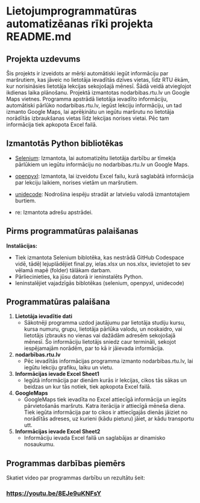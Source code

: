 # Lietojumprogrammatūras automatizēanas rīki projekta README.md
## Projekta uzdevums
Šis projekts ir izveidots ar mērķi automātiski iegūt informāciju par maršrutiem, kas jāveic no lietotāja ievadītās dzīves vietas, līdz RTU ēkām, kur norisināsies lietotāja lekcijas sekojošajā mēnesī. Šādā veidā atvieglojot ikdienas laika plānošanu. Projektā izmantotas nodarbibas.rtu.lv un Google Maps vietnes. Programma apstrādā lietotāja ievadīto informāciju, automātiski pārlūko nodarbibas.rtu.lv, iegūst lekciju informāciju, un tad izmanto Google Maps, lai aprēķinātu un iegūtu maršrutu no lietotāja norādītās izbraukšanas vietas līdz lekcijas norises vietai. Pēc tam informācija tiek apkopota Excel failā.

## Izmantotās Python bibliotēkas
- [Selenium](https://www.selenium.dev/documentation/en/): Izmantota, lai automatizētu lietotāja darbību ar tīmekļa pārlūkiem un iegūtu informāciju no nodarbibas.rtu.lv un Google Maps. 

- [openpyxl](https://openpyxl.readthedocs.io/en/stable/): Izmantota, lai izveidotu Excel failu, kurā saglabātā informācija par lekciju laikiem, norises vietām un maršrutiem.

- [unidecode](https://pypi.org/project/Unidecode/): Nodrošina iespēju stradāt ar latviešu valodā izmantotajiem burtiem.

- re: Izmantota adrešu apstrādei.

## Pirms programmatūras palaišanas

**Instalācijas:**
   - Tiek izmantota Selenium biblotēka, kas nestrādā GitHub Codespace vidē, tādēļ lejuplādējiet final.py, ielas.xlsx un nos.xlsx, ievietojiet to sev vēlamā mapē (folder) tālākam darbam.
   - Pārliecinieties, ka jūsu datorā ir ieninstalēts Python.
   - Ieninstalējiet vajadzīgās biblotēkas (selenium, openpyxl, unidecode)

## Programmatūras palaišana

1. **Lietotāja ievadītie dati**
   - Sākotnēji programma uzdod jautājumu par lietotāja studiju kursu, kursa numuru, grupu, lietotāja pārlūka valodu, un noskaidro, vai lietotājs izbrauks no vienas vai dažādām adresēm sekojošajā mēnesī. Šo informāciju lietotājs sniedz caur termināli, sekojot iespējamajām norādēm, par to kā ir jāievada informācija.
2. **nodarbības.rtu.lv**
   - Pēc ievadītās informācijas programma izmanto nodarbibas.rtu.lv, lai iegūtu lekciju grafiku, laiku un vietu.
3. **Informācijas ievade Excel Sheet1**
   - Iegūtā informācija par dienām kurās ir lekcijas, cikos tās sākas un beidzas un kur tās notiek, tiek apkopota Excel failā.
4. **GoogleMaps**
   - GoogleMaps tiek ievadīta no Excel attiecīgā informācija un iegūts pārvietošanās maršruts. Katra iterācija ir attiecīgā mēneša diena. Tiek iegūta informācija par to cikos ir attiecīgajās dienās jāiziet no norādītās adreses, uz kurieni (kādu pieturu) jāiet, ar kādu transportu utt.
5. **Informācijas ievade Excel Sheet2**
   - Informāciju ievada Excel failā un saglabājas ar dinamisko nosaukumu.

## Programmas darbības piemērs
Skatiet video par programmas darbību un rezultātu šeit:

### https://youtu.be/8EJe9uKNFsY

